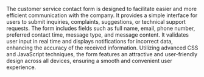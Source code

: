 The customer service contact form is designed to facilitate easier and more efficient communication with the company. It provides a simple interface for users to submit inquiries, complaints, suggestions, or technical support requests. The form includes fields such as full name, email, phone number, preferred contact time, message type, and message content. It validates user input in real time and displays notifications for incorrect data, enhancing the accuracy of the received information. Utilizing advanced CSS and JavaScript techniques, the form features an attractive and user-friendly design across all devices, ensuring a smooth and convenient user experience.
